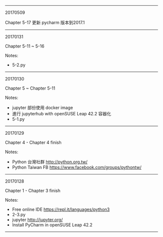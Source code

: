 
--------------------------------------

20170509

Chapter 5-17 
更新 pycharm 版本到2017.1

--------------------------------------

20170131

Chapter 5-11 ~ 5-16

Notes:
 * 5-2.py

--------------------------------------

20170130

Chapter 5 ~ Chapter 5-11

Notes:
 * jupyter 部份使用 docker image
 * 進行 jupyterhub with openSUSE Leap 42.2 容器化
 * 5-1.py

--------------------------------------

20170129

Chapter 4 - Chapter 4 finish

Notes:
 * Python 台灣社群 http://python.org.tw/
 * Python Taiwan FB https://www.facebook.com/groups/pythontw/

--------------------------------------

20170128

Chapter 1 - Chapter 3 finish

Notes:
 * Free online IDE https://repl.it/languages/python3
 * 2-3.py
 * jupyter http://jupyter.org/
 * Install PyCharm in openSUSE Leap 42.2

--------------------------------------

